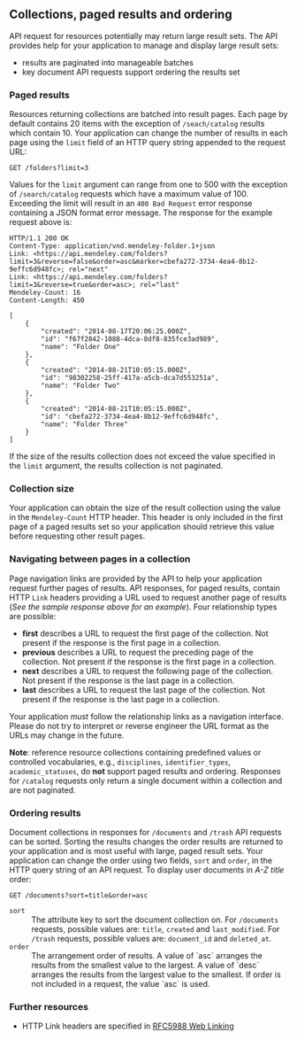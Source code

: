 ## Collections, paged results and ordering

API request for resources potentially may return large result sets. The API provides help for your application to manage and display large result sets:

* results are paginated into manageable batches
* key document API requests support ordering the results set


### Paged results

Resources returning collections are batched into result pages. Each page by default contains 20 items with the exception of `/seach/catalog` results which contain 10. Your application can change the number of results in each page using the `limit` field of an HTTP query string appended to the request URL:

	GET /folders?limit=3

Values for the `limit` argument can range from one to 500 with the exception of `/search/catalog` requests which have a maximum value of 100. Exceeding the limit will result in an `400 Bad Request` error response containing a JSON format error message. The response for the example request above is:

	HTTP/1.1 200 OK
	Content-Type: application/vnd.mendeley-folder.1+json
	Link: <https://api.mendeley.com/folders?limit=3&reverse=false&order=asc&marker=cbefa272-3734-4ea4-8b12-9effc6d948fc>; rel="next"
	Link: <https://api.mendeley.com/folders?limit=3&reverse=true&order=asc>; rel="last"
	Mendeley-Count: 16
	Content-Length: 450

	[
	    {
	        "created": "2014-08-17T20:06:25.000Z",
	        "id": "f67f2842-1088-4dca-8df8-835fce3ad989",
	        "name": "Folder One"
	    },
	    {
	        "created": "2014-08-21T10:05:15.000Z",
	        "id": "98302258-25ff-417a-a5cb-dca7d553251a",
	        "name": "Folder Two"
	    },
	    {
	        "created": "2014-08-21T10:05:15.000Z",
	        "id": "cbefa272-3734-4ea4-8b12-9effc6d948fc",
	        "name": "Folder Three"
	    }
	]
	
If the size of the results collection does not exceed the value specified in the `limit` argument, the results collection is not paginated.



### Collection size
Your application can obtain the size of the result collection using the value in the `Mendeley-Count` HTTP header. This header is only included in the first page of a paged results set so your application should retrieve this value before requesting other result pages.

### Navigating between pages in a collection

Page navigation links are provided by the API to help your application request further pages of results. API responses, for paged results, contain HTTP `Link` headers providing a URL used to request another page of results (*See the sample response above for an example*). Four relationship types are possible:

* **first** describes a URL to request the first page of the collection. Not present if the response is the first page in a collection.
* **previous** describes a URL to request the preceding page of the collection. Not present if the response is the first page in a collection.
* **next** describes a URL to request the following page of the collection. Not present if the response is the last page in a collection.
* **last** describes a URL to request the last page of the collection. Not present if the response is the last page in a collection.

Your application *must* follow the relationship links as a navigation interface. Please do not try to interpret or reverse engineer the URL format as the URLs may change in the future.

**Note**: reference resource collections containing predefined values or controlled vocabularies, e.g., `disciplines`, `identifier_types`, `academic_statuses`, do **not** support paged results and ordering. Responses for `/catalog` requests only return a single document within a collection and are not paginated.


### Ordering results

Document collections in responses for `/documents` and `/trash` API requests can be sorted. Sorting the results changes the order results are returned to your application and is most useful with large, paged result sets. Your application can change the order using two fields, `sort` and `order`, in the HTTP query string of an API request. To display user documents in *A-Z title* order: 

	GET /documents?sort=title&order=asc

<dl>
<dt><code>sort</code></dt>
<dd>The attribute key to sort the document collection on. For <code>/documents</code> requests, possible values are: <code>title</code>, <code>created</code> and <code>last_modified</code>. For <code>/trash</code> requests, possible values are: <code>document_id</code> and <code>deleted_at</code>.</dd>
<dt><code>order</code></dt>
<dd>The arrangement order of results. A value of `asc` arranges the results from the smallest value to the largest. A value of `desc` arranges  the results from the largest value to the smallest. If order is not included in a request, the value `asc` is used.</dd>
</dl>


### Further resources

* HTTP Link headers are specified in [RFC5988 Web Linking](http://tools.ietf.org/html/rfc5988)